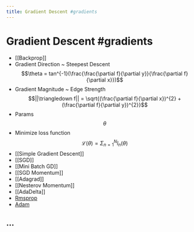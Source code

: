 ```yaml
---
title: Gradient Descent #gradients
---
```


# Gradient Descent #gradients
- [[Backprop]]
- Gradient Direction ~ Steepest Descent $$\theta = tan^{-1}(\frac{\frac{\partial f}{\partial y}}{\frac{\partial f}{\partial x}})$$
- Gradient Magnitude ~ Edge Strength $$||\triangledown f|| = \sqrt{(\frac{\partial f}{\partial x})^{2} + (\frac{\partial f}{\partial y})^{2}}$$
- Params $$\theta$$
- Minimize loss function $$\mathscr{L}(\theta) = \Sigma^N_{n=1}l_n(\theta)$$
- [[Simple Gradient Descent]]
- [[SGD]]
- [[Mini Batch GD]]
- [[SGD Momentum]]
- [[Adagrad]]
- [[Nesterov Momentum]]
- [[AdaDelta]]
- [Rmsprop](Rmsprop.md)
- [Adam](Adam.md)
## …

















